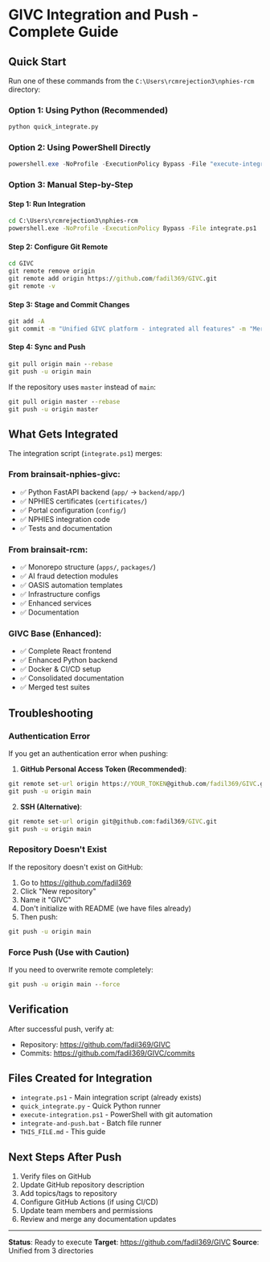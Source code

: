 # GIVC Integration and Push - Complete Guide

## Quick Start

Run one of these commands from the `C:\Users\rcmrejection3\nphies-rcm` directory:

### Option 1: Using Python (Recommended)
```cmd
python quick_integrate.py
```

### Option 2: Using PowerShell Directly
```powershell
powershell.exe -NoProfile -ExecutionPolicy Bypass -File "execute-integration.ps1"
```

### Option 3: Manual Step-by-Step

#### Step 1: Run Integration
```cmd
cd C:\Users\rcmrejection3\nphies-rcm
powershell.exe -NoProfile -ExecutionPolicy Bypass -File integrate.ps1
```

#### Step 2: Configure Git Remote
```cmd
cd GIVC
git remote remove origin
git remote add origin https://github.com/fadil369/GIVC.git
git remote -v
```

#### Step 3: Stage and Commit Changes
```cmd
git add -A
git commit -m "Unified GIVC platform - integrated all features" -m "Merged nphies-rcm, brainsait-nphies-givc, and brainsait-rcm" -m "- Python backend with NPHIES integration" -m "- AI fraud detection features" -m "- Monorepo structure" -m "- OASIS templates" -m "- Certificates and configs"
```

#### Step 4: Sync and Push
```cmd
git pull origin main --rebase
git push -u origin main
```

If the repository uses `master` instead of `main`:
```cmd
git pull origin master --rebase
git push -u origin master
```

## What Gets Integrated

The integration script (`integrate.ps1`) merges:

### From brainsait-nphies-givc:
- ✅ Python FastAPI backend (`app/` → `backend/app/`)
- ✅ NPHIES certificates (`certificates/`)
- ✅ Portal configuration (`config/`)
- ✅ NPHIES integration code
- ✅ Tests and documentation

### From brainsait-rcm:
- ✅ Monorepo structure (`apps/`, `packages/`)
- ✅ AI fraud detection modules
- ✅ OASIS automation templates
- ✅ Infrastructure configs
- ✅ Enhanced services
- ✅ Documentation

### GIVC Base (Enhanced):
- ✅ Complete React frontend
- ✅ Enhanced Python backend
- ✅ Docker & CI/CD setup
- ✅ Consolidated documentation
- ✅ Merged test suites

## Troubleshooting

### Authentication Error
If you get an authentication error when pushing:

1. **GitHub Personal Access Token (Recommended)**:
```cmd
git remote set-url origin https://YOUR_TOKEN@github.com/fadil369/GIVC.git
git push -u origin main
```

2. **SSH (Alternative)**:
```cmd
git remote set-url origin git@github.com:fadil369/GIVC.git
git push -u origin main
```

### Repository Doesn't Exist
If the repository doesn't exist on GitHub:

1. Go to https://github.com/fadil369
2. Click "New repository"
3. Name it "GIVC"
4. Don't initialize with README (we have files already)
5. Then push:
```cmd
git push -u origin main
```

### Force Push (Use with Caution)
If you need to overwrite remote completely:
```cmd
git push -u origin main --force
```

## Verification

After successful push, verify at:
- Repository: https://github.com/fadil369/GIVC
- Commits: https://github.com/fadil369/GIVC/commits

## Files Created for Integration

- `integrate.ps1` - Main integration script (already exists)
- `quick_integrate.py` - Quick Python runner
- `execute-integration.ps1` - PowerShell with git automation
- `integrate-and-push.bat` - Batch file runner
- `THIS_FILE.md` - This guide

## Next Steps After Push

1. Verify files on GitHub
2. Update GitHub repository description
3. Add topics/tags to repository
4. Configure GitHub Actions (if using CI/CD)
5. Update team members and permissions
6. Review and merge any documentation updates

---

**Status**: Ready to execute
**Target**: https://github.com/fadil369/GIVC
**Source**: Unified from 3 directories
